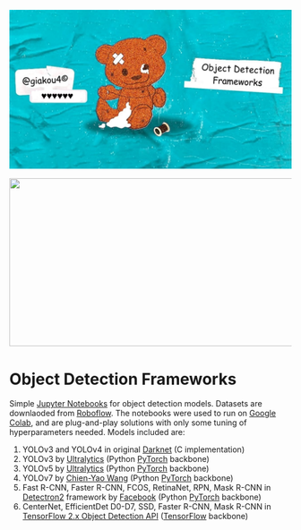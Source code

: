 <p align="center">
  <img src="https://raw.githubusercontent.com/giakou4/detection/main/bg.jpg?token=GHSAT0AAAAAAB2B56O233V4UXWJM32RLCESY2PVQFA">
</p>

<p align="center">
  <img width="800" height="300" src="[[https://github.com/giakou4/features/blob/main/demo/data/f.png](https://raw.githubusercontent.com/giakou4/detection/main/bg.jpg?token=GHSAT0AAAAAAB2B56O233V4UXWJM32RLCESY2PVQFA)](https://raw.githubusercontent.com/giakou4/detection/main/bg.jpg?token=GHSAT0AAAAAAB2B56O233V4UXWJM32RLCESY2PVQFA)">
</p>

# Object Detection Frameworks

Simple [Jupyter Notebooks](https://jupyter.org/) for object detection models. Datasets are downlaoded from [Roboflow](https://roboflow.com/). The notebooks were used to run on [Google Colab](https://colab.research.google.com/), and are plug-and-play solutions with only some tuning of hyperparameters needed.
Models included are:
1. YOLOv3 and YOLOv4 in original [Darknet](https://pjreddie.com/darknet/yolo/) (C implementation)
2. YOLOv3 by [Ultralytics](https://github.com/ultralytics/yolov3) (Python [PyTorch](https://pytorch.org/) backbone)
3. YOLOv5 by [Ultralytics](https://github.com/ultralytics/yolov5) (Python [PyTorch](https://pytorch.org/) backbone)
4. YOLOv7 by [Chien-Yao Wang](https://github.com/WongKinYiu/yolov7) (Python [PyTorch](https://pytorch.org/) backbone)
5. Fast R-CNN, Faster R-CNN, FCOS, RetinaNet, RPN, Mask R-CNN in [Detectron2](https://github.com/facebookresearch/detectron2) framework by [Facebook](https://www.facebook.com/) (Python [PyTorch](https://pytorch.org/) backbone)
6. CenterNet, EfficientDet D0-D7, SSD, Faster R-CNN, Mask R-CNN in [TensorFlow 2.x Object Detection API](https://blog.tensorflow.org/2020/07/tensorflow-2-meets-object-detection-api.html) ([TensorFlow](https://www.tensorflow.org/) backbone)
